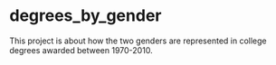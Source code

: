 # degrees_by_gender

This project is about how the two genders are represented in college degrees awarded between 1970-2010.
